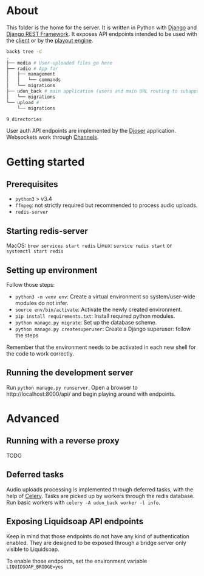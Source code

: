 # About
This folder is the home for the server.
It is written in Python with [Django](https://www.djangoproject.com/)
and [Django REST Framework](http://www.django-rest-framework.org/).
It exposes API endpoints intended to be used with the [client](../front)
or by the [playout engine](../liquidsoap).

```sh
back$ tree -d
.
├── media # User-uploaded files go here
├── radio # App for 
│   ├── management
│   │   └── commands
│   └── migrations
├── udon_back # main application (users and main URL routing to subapps).
│   └── migrations
└── upload # 
    └── migrations

9 directories
```

User auth API endpoints are implemented by the
[Djoser](https://github.com/sunscrapers/djoser) application.  
Websockets work through [Channels](https://github.com/django/channels).


# Getting started

## Prerequisites

* `python3` > v3.4
* `ffmpeg`: not strictly required but recommended to process audio uploads.
* `redis-server`

## Starting redis-server
MacOS: `brew services start redis`
Linux: `service redis start` or `systemctl start redis`

## Setting up environment
Follow those steps:
* `python3 -m venv env`: Create a virtual environment so system/user-wide modules do not infer.
* `source env/bin/activate`: Activate the newly created environment.
* `pip install requirements.txt`: Install required python modules.
* `python manage.py migrate`: Set up the database scheme.
* `python manage.py createsuperuser`: Create a Django superuser: follow the steps

Remember that the environment needs to be activated in each new shell for the code to work correctly.

## Running the development server
Run `python manage.py runserver`. Open a browser to http://localhost:8000/api/
and begin playing around with endpoints.

# Advanced

## Running with a reverse proxy
TODO

## Deferred tasks
Audio uploads processing is implemented through deferred tasks, with the help of
[Celery](http://www.celeryproject.org/).
Tasks are picked up by workers through the redis database.  
Run basic workers with `celery -A udon_back worker -l info`.

## Exposing Liquidsoap API endpoints
Keep in mind that those endpoints do not have any kind of authentication enabled.
They are designed to be exposed through a bridge server only visible to Liquidsoap.

To enable those endpoints, set the environment variable `LIQUIDSOAP_BRIDGE=yes`
